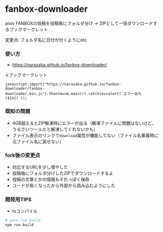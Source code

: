 # fanbox-downloader

pixiv FANBOXの投稿を投稿毎にフォルダ分け → ZIPとして一括ダウンロードするブックマークレット

変更点: フォルダ名に日付が付くようにetc

### 使い方

- https://narazaka.github.io/fanbox-downloader/

↓ブックマークレット

```
javascript:import("https://narazaka.github.io/fanbox-downloader/fanbox-downloader.min.js").then(m=>m.main()).catch(e=>alert(`エラー出た(${e})`));
```

### 既知の問題

- 4GB超えるとZIP解凍時にエラーが出る（解凍ファイルに問題はないけど、うるさいツールだと解凍してくれないかも）
- ファイル表示のリンクで`download`属性が機能してない（ファイル名重複時に元ファイル名に戻せない）

### fork後の変更点

- 対応するURLを少し増やした
- 投稿毎にフォルダ分けしたZIPでダウンロードするよ
- 投稿の文章とかの情報もそれっぽく保存
- コードが長くなったから外部から読み込むようにした

### 開発用TIPS

- tsコンパイル

```bash
# yarn run build
npm run build
```
